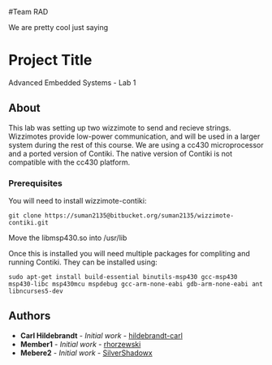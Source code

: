 #Team RAD

We are pretty cool just saying


# Project Title

Advanced Embedded Systems - Lab 1

## About

This lab was setting up two wizzimote to send and recieve strings. Wizzimotes provide low-power communication, and will be used in a larger system during the rest of this course. We are using a cc430 microprocessor and a ported version of Contiki. The native version of Contiki is not compatible with the cc430 platform.

### Prerequisites

You will need to install wizzimote-contiki:

```
git clone https://suman2135@bitbucket.org/suman2135/wizzimote-contiki.git
```

Move the libmsp430.so into /usr/lib

Once this is installed you will need multiple packages for compliting and running Contiki. They can be installed using:

```
sudo apt-get install build-essential binutils-msp430 gcc-msp430 msp430-libc msp430mcu mspdebug gcc-arm-none-eabi gdb-arm-none-eabi ant libncurses5-dev
```

## Authors

* **Carl Hildebrandt** - *Initial work* - [hildebrandt-carl](https://github.com/hildebrandt-carl)
* **Member1** - *Initial work* - [rhorzewski](https://github.com/rhorzewski)
* **Mebere2** - *Initial work* - [SilverShadowx](https://github.com/SilverShadowx)



